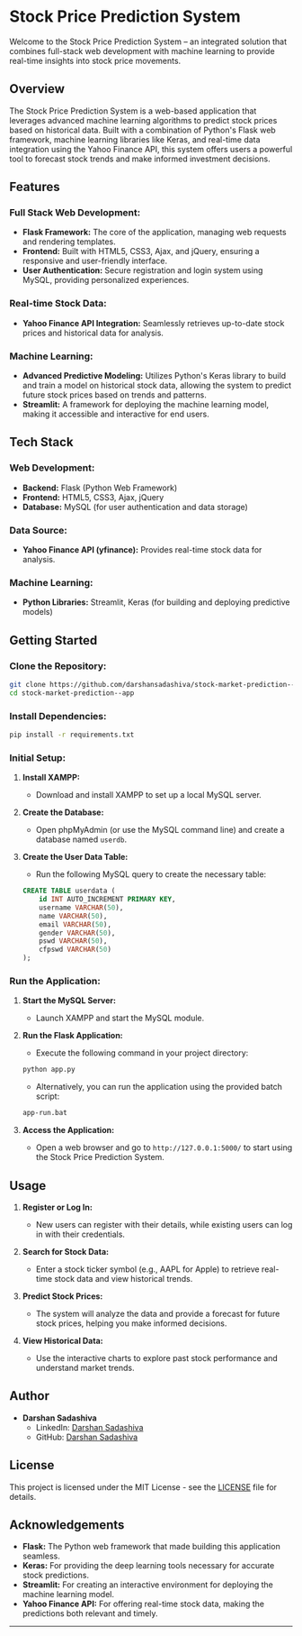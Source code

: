 # Stock Price Prediction System

Welcome to the Stock Price Prediction System – an integrated solution that combines full-stack web development with machine learning to provide real-time insights into stock price movements.

## Overview

The Stock Price Prediction System is a web-based application that leverages advanced machine learning algorithms to predict stock prices based on historical data. Built with a combination of Python's Flask web framework, machine learning libraries like Keras, and real-time data integration using the Yahoo Finance API, this system offers users a powerful tool to forecast stock trends and make informed investment decisions.

## Features

### Full Stack Web Development:
- **Flask Framework:** The core of the application, managing web requests and rendering templates.
- **Frontend:** Built with HTML5, CSS3, Ajax, and jQuery, ensuring a responsive and user-friendly interface.
- **User Authentication:** Secure registration and login system using MySQL, providing personalized experiences.

### Real-time Stock Data:
- **Yahoo Finance API Integration:** Seamlessly retrieves up-to-date stock prices and historical data for analysis.

### Machine Learning:
- **Advanced Predictive Modeling:** Utilizes Python's Keras library to build and train a model on historical stock data, allowing the system to predict future stock prices based on trends and patterns.
- **Streamlit:** A framework for deploying the machine learning model, making it accessible and interactive for end users.

## Tech Stack

### Web Development:
- **Backend:** Flask (Python Web Framework)
- **Frontend:** HTML5, CSS3, Ajax, jQuery
- **Database:** MySQL (for user authentication and data storage)

### Data Source:
- **Yahoo Finance API (yfinance):** Provides real-time stock data for analysis.

### Machine Learning:
- **Python Libraries:** Streamlit, Keras (for building and deploying predictive models)

## Getting Started

### Clone the Repository:
```bash
git clone https://github.com/darshansadashiva/stock-market-prediction--app
cd stock-market-prediction--app
```

### Install Dependencies:
```bash
pip install -r requirements.txt
```

### Initial Setup:

1. **Install XAMPP:**
   - Download and install XAMPP to set up a local MySQL server.

2. **Create the Database:**
   - Open phpMyAdmin (or use the MySQL command line) and create a database named `userdb`.

3. **Create the User Data Table:**
   - Run the following MySQL query to create the necessary table:
   ```sql
   CREATE TABLE userdata (
       id INT AUTO_INCREMENT PRIMARY KEY,
       username VARCHAR(50),
       name VARCHAR(50),
       email VARCHAR(50),
       gender VARCHAR(50),
       pswd VARCHAR(50),
       cfpswd VARCHAR(50)
   );
   ```

### Run the Application:

1. **Start the MySQL Server:**
   - Launch XAMPP and start the MySQL module.

2. **Run the Flask Application:**
   - Execute the following command in your project directory:
   ```bash
   python app.py
   ```
   - Alternatively, you can run the application using the provided batch script:
   ```bash
   app-run.bat
   ```

3. **Access the Application:**
   - Open a web browser and go to `http://127.0.0.1:5000/` to start using the Stock Price Prediction System.

## Usage

1. **Register or Log In:**
   - New users can register with their details, while existing users can log in with their credentials.

2. **Search for Stock Data:**
   - Enter a stock ticker symbol (e.g., AAPL for Apple) to retrieve real-time stock data and view historical trends.

3. **Predict Stock Prices:**
   - The system will analyze the data and provide a forecast for future stock prices, helping you make informed decisions.

4. **View Historical Data:**
   - Use the interactive charts to explore past stock performance and understand market trends.

## Author

- **Darshan Sadashiva**
  - LinkedIn: [Darshan Sadashiva](https://www.linkedin.com/in/darshansadashiva/)
  - GitHub: [Darshan Sadashiva](https://github.com/darshansadashiva)

## License

This project is licensed under the MIT License - see the [LICENSE](LICENSE) file for details.

## Acknowledgements

- **Flask:** The Python web framework that made building this application seamless.
- **Keras:** For providing the deep learning tools necessary for accurate stock predictions.
- **Streamlit:** For creating an interactive environment for deploying the machine learning model.
- **Yahoo Finance API:** For offering real-time stock data, making the predictions both relevant and timely.

---
